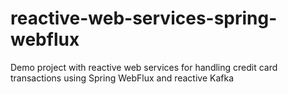 # reactive-web-services-spring-webflux
Demo project with reactive web services for handling credit card transactions using Spring WebFlux and reactive Kafka
